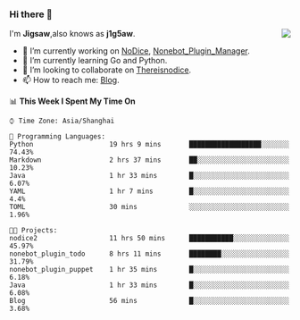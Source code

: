 ### Hi there 👋

<a href="#">
  <img align="right" src="https://github-readme-stats.vercel.app/api?username=Jigsaw111&count_private=true&show_icons=true&title_color=80070B&text_color=B3B3B3&bg_color=212121&icon_color=80070B" />
</a>

I'm **Jigsaw**,also knows as **j1g5aw**.

- 🔭 I’m currently working on [NoDice](https://github.com/thereisnodice/nodice2), [Nonebot_Plugin_Manager](https://github.com/Jigsaw111/nonebot_plugin_manager).
- 🌱 I’m currently learning Go and Python.
- 👯 I’m looking to collaborate on [Thereisnodice](https://github.com/thereisnodice).
- 📫 How to reach me: [Blog](https://blog.maddestroyer.xyz/).

<!--START_SECTION:waka-->
📊 **This Week I Spent My Time On** 

```text
⌚︎ Time Zone: Asia/Shanghai

💬 Programming Languages: 
Python                   19 hrs 9 mins       ██████████████████░░░░░░░   74.43% 
Markdown                 2 hrs 37 mins       ██░░░░░░░░░░░░░░░░░░░░░░░   10.23% 
Java                     1 hr 33 mins        █░░░░░░░░░░░░░░░░░░░░░░░░   6.07% 
YAML                     1 hr 7 mins         █░░░░░░░░░░░░░░░░░░░░░░░░   4.4% 
TOML                     30 mins             ░░░░░░░░░░░░░░░░░░░░░░░░░   1.96%

🐱‍💻 Projects: 
nodice2                  11 hrs 50 mins      ███████████░░░░░░░░░░░░░░   45.97% 
nonebot_plugin_todo      8 hrs 11 mins       ████████░░░░░░░░░░░░░░░░░   31.79% 
nonebot_plugin_puppet    1 hr 35 mins        █░░░░░░░░░░░░░░░░░░░░░░░░   6.18% 
Java                     1 hr 33 mins        █░░░░░░░░░░░░░░░░░░░░░░░░   6.08% 
Blog                     56 mins             █░░░░░░░░░░░░░░░░░░░░░░░░   3.68%

```


<!--END_SECTION:waka-->
